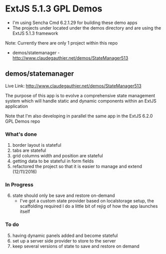 # ExtJS 5.1.3 GPL Demos

-	I'm using Sencha Cmd 6.2.1.29 for building these demo apps
-	The projects under located under the demos directory and are using the ExtJS 5.1.3 framework

Note: Currently there are only 1 project within this repo 

-  demos/statemanager - http://www.claudegauthier.net/demos/StateManager513


## demos/statemanager

Live Link: http://www.claudegauthier.net/demos/StateManager513

The purpose of this app is to evolve a comprehensive state management system which will handle static and dynamic components within an ExtJS application

Note that I'm also developing in parallel the same app in the ExtJS 6.2.0 GPL Demos repo

### What's done

1.  border layout is stateful
2.  tabs are stateful
3.  grid columns width and position are stateful
4.	getting data to be stateful in form fields
5.	refactored the project so that it is easier to manage and extend (12/11/2016)

### In Progress

6.	state should only be save and restore on-demand
	- I've got a custom state provider based on localstorage setup, the scaffolding required I do a little bit of rejig of how the app launches itself
	

### To do

5.	having dynamic panels added and become stateful
7.  set up a server side provider to store to the server
8.	keep several versions of state to save and restore on demand
